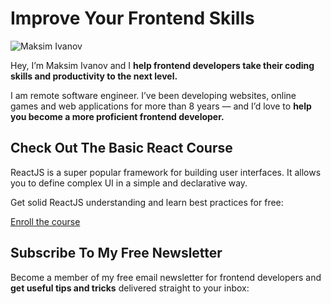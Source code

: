 ---
---

# Improve Your Frontend Skills

![Maksim Ivanov](http://starflow.com/images/Maksim_Ivanov.jpg)

Hey, I’m Maksim Ivanov and I **help frontend developers take their coding skills and productivity to the next level.**

I am remote software engineer. I’ve been developing websites, online games and web applications for more than 8 years — and I’d love to **help you become a more proficient frontend developer.**

## Check Out The Basic React Course

ReactJS is a super popular framework for building user interfaces. It allows you to define complex UI in a simple and declarative way.

Get solid ReactJS understanding and learn best practices for free:

[Enroll the course](https://basicreact.com)</section>

## Subscribe To My Free Newsletter

Become a member of my free email newsletter for frontend developers and **get useful tips and tricks** delivered straight to your inbox:

<sign-up-form></sign-up-form>
